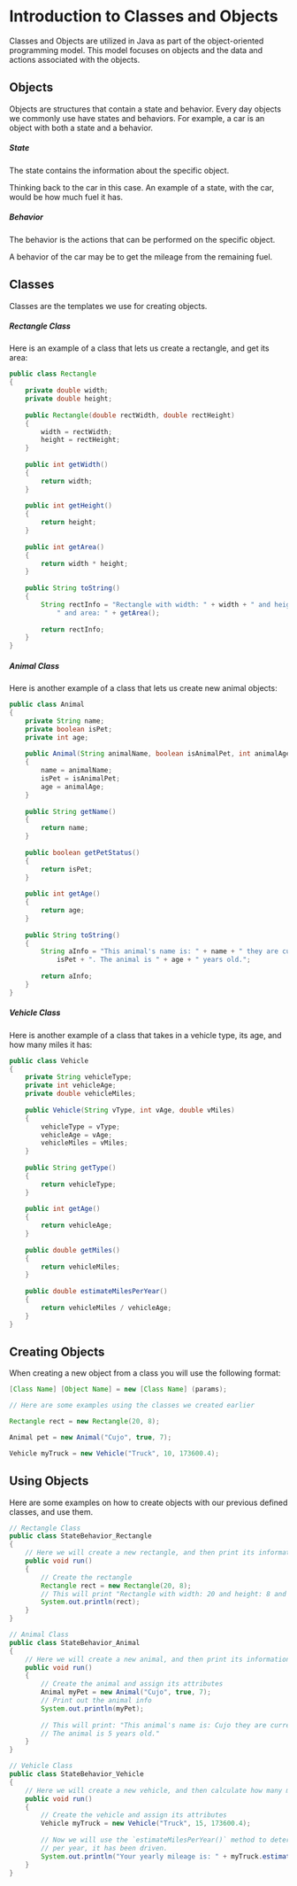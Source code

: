 # Introduction to Classes and Objects

Classes and Objects are utilized in Java as part of the object-oriented programming model. This model focuses on objects and the data and actions associated with the objects.

## Objects

Objects are structures that contain a state and behavior. 
Every day objects we commonly use have states and behaviors. For example, a car is an object with both a state and a behavior.

##### State
The state contains the information about the specific object. 

Thinking back to the car in this case. An example of a state, with the car, would be how much fuel it has.

##### Behavior
The behavior is the actions that can be performed on the specific object.

A behavior of the car may be to get the mileage from the remaining fuel.

## Classes
Classes are the templates we use for creating objects.

##### Rectangle Class
Here is an example of a class that lets us create a rectangle, and get its area:

``` Java
public class Rectangle
{
    private double width;
    private double height;
    
    public Rectangle(double rectWidth, double rectHeight)
    {
        width = rectWidth;
        height = rectHeight;
    }
    
    public int getWidth()
    {
        return width;
    }
    
    public int getHeight()
    {
        return height;
    }
    
    public int getArea()
    {
        return width * height;
    }
    
    public String toString()
    {
        String rectInfo = "Rectangle with width: " + width + " and height: " + height + 
            " and area: " + getArea();
            
        return rectInfo;
    }
}
```
##### Animal Class
Here is another example of a class that lets us create new animal objects:

```Java
public class Animal
{
    private String name;
    private boolean isPet;
    private int age;
    
    public Animal(String animalName, boolean isAnimalPet, int animalAge)
    {
        name = animalName;
        isPet = isAnimalPet;
        age = animalAge;
    }
    
    public String getName()
    {
        return name;
    }
    
    public boolean getPetStatus()
    {
        return isPet;
    }
    
    public int getAge()
    {
        return age;
    }
    
    public String toString()
    {
        String aInfo = "This animal's name is: " + name + " they are currently a pet: " +
            isPet + ". The animal is " + age + " years old.";
            
        return aInfo;
    }
}
```
##### Vehicle Class
Here is another example of a class that takes in a vehicle type, its age, and how many miles it has:

``` Java
public class Vehicle
{
    private String vehicleType;
    private int vehicleAge;
    private double vehicleMiles;
    
    public Vehicle(String vType, int vAge, double vMiles)
    {
        vehicleType = vType;
        vehicleAge = vAge;
        vehicleMiles = vMiles;
    }
    
    public String getType()
    {
        return vehicleType;
    }
    
    public int getAge()
    {
        return vehicleAge;
    }
    
    public double getMiles()
    {
        return vehicleMiles;
    }
    
    public double estimateMilesPerYear()
    {
        return vehicleMiles / vehicleAge;
    }
}

```
## Creating Objects

When creating a new object from a class you will use the following format:

``` Java 
[Class Name] [Object Name] = new [Class Name] (params);

// Here are some examples using the classes we created earlier

Rectangle rect = new Rectangle(20, 8);

Animal pet = new Animal("Cujo", true, 7);

Vehicle myTruck = new Vehicle("Truck", 10, 173600.4);

```

## Using Objects

 Here are some examples on how to create objects with our previous defined classes, and use them.

``` Java
// Rectangle Class
public class StateBehavior_Rectangle
{
    // Here we will create a new rectangle, and then print its information.
    public void run()
    {
        // Create the rectangle
        Rectangle rect = new Rectangle(20, 8);
        // This will print "Rectangle with width: 20 and height: 8 and area: 160"
        System.out.println(rect);
    }
}

// Animal Class
public class StateBehavior_Animal
{
    // Here we will create a new animal, and then print its information.
    public void run()
    {
        // Create the animal and assign its attributes
        Animal myPet = new Animal("Cujo", true, 7);
        // Print out the animal info
        System.out.println(myPet);
        
        // This will print: "This animal's name is: Cujo they are currently a pet: true.
        // The animal is 5 years old."
    }
}

// Vehicle Class
public class StateBehavior_Vehicle
{
    // Here we will create a new vehicle, and then calculate how many miles/year it has.
    public void run()
    {
        // Create the vehicle and assign its attributes
        Vehicle myTruck = new Vehicle("Truck", 15, 173600.4);
        
        // Now we will use the `estimateMilesPerYear()` method to determine how many miles
        // per year, it has been driven.
        System.out.println("Your yearly mileage is: " + myTruck.estimateMilesPerYear());
    }
}
```
